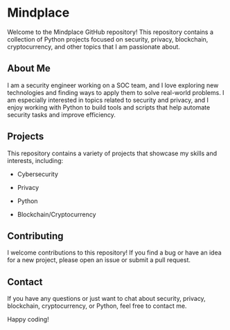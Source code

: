 # Mindplace

Welcome to the Mindplace GitHub repository! This repository contains a collection of Python projects focused on security, privacy, blockchain, cryptocurrency, and other topics that I am passionate about.

## About Me

I am a security engineer working on a SOC team, and I love exploring new technologies and finding ways to apply them to solve real-world problems. I am especially interested in topics related to security and privacy, and I enjoy working with Python to build tools and scripts that help automate security tasks and improve efficiency.

## Projects

This repository contains a variety of projects that showcase my skills and interests, including:

- Cybersecurity

- Privacy

- Python

- Blockchain/Cryptocurrency

## Contributing

I welcome contributions to this repository! If you find a bug or have an idea for a new project, please open an issue or submit a pull request.

## Contact

If you have any questions or just want to chat about security, privacy, blockchain, cryptocurrency, or Python, feel free to contact me.

Happy coding!
